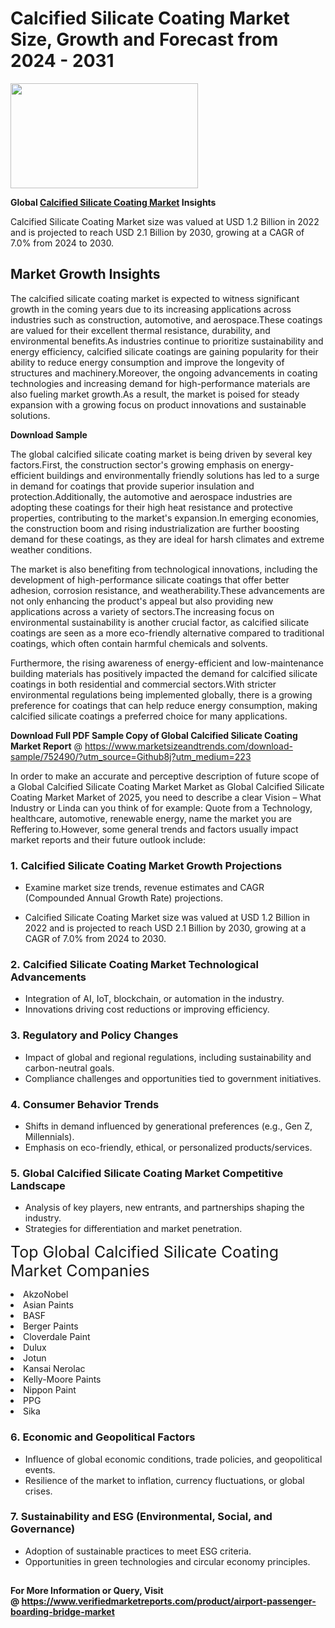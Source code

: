 <H1>Calcified Silicate Coating Market Size, Growth and Forecast from 2024 - 2031</H1><img class="aligncenter size-medium wp-image-584254" src="https://thirdeyenews.in/wp-content/uploads/2024/09/Global-Market-Research-300x168.jpeg" alt="" width="300" height="168" /><p><strong>Global&nbsp;<a href="https://www.marketsizeandtrends.com/download-sample/752490/?utm_source=Github8j?utm_medium=223">Calcified Silicate Coating Market</a> Insights</strong></p><p>Calcified Silicate Coating Market size was valued at USD 1.2 Billion in 2022 and is projected to reach USD 2.1 Billion by 2030, growing at a CAGR of 7.0% from 2024 to 2030.</p><p><h2>Market Growth Insights</h2> <p>The calcified silicate coating market is expected to witness significant growth in the coming years due to its increasing applications across industries such as construction, automotive, and aerospace.These coatings are valued for their excellent thermal resistance, durability, and environmental benefits.As industries continue to prioritize sustainability and energy efficiency, calcified silicate coatings are gaining popularity for their ability to reduce energy consumption and improve the longevity of structures and machinery.Moreover, the ongoing advancements in coating technologies and increasing demand for high-performance materials are also fueling market growth.As a result, the market is poised for steady expansion with a growing focus on product innovations and sustainable solutions.</p> <p><strong>Download Sample</strong></p> <p>The global calcified silicate coating market is being driven by several key factors.First, the construction sector's growing emphasis on energy-efficient buildings and environmentally friendly solutions has led to a surge in demand for coatings that provide superior insulation and protection.Additionally, the automotive and aerospace industries are adopting these coatings for their high heat resistance and protective properties, contributing to the market's expansion.In emerging economies, the construction boom and rising industrialization are further boosting demand for these coatings, as they are ideal for harsh climates and extreme weather conditions.</p> <p>The market is also benefiting from technological innovations, including the development of high-performance silicate coatings that offer better adhesion, corrosion resistance, and weatherability.These advancements are not only enhancing the product's appeal but also providing new applications across a variety of sectors.The increasing focus on environmental sustainability is another crucial factor, as calcified silicate coatings are seen as a more eco-friendly alternative compared to traditional coatings, which often contain harmful chemicals and solvents.</p> <p>Furthermore, the rising awareness of energy-efficient and low-maintenance building materials has positively impacted the demand for calcified silicate coatings in both residential and commercial sectors.With stricter environmental regulations being implemented globally, there is a growing preference for coatings that can help reduce energy consumption, making calcified silicate coatings a preferred choice for many applications.</p> <p><span class=""><strong>Download Full PDF Sample Copy of Global Calcified Silicate Coating Market Report</strong> @ <a href="https://www.marketsizeandtrends.com/download-sample/752490/?utm_source=Github8j?utm_medium=223" target="_blank">https://www.marketsizeandtrends.com/download-sample/752490/?utm_source=Github8j?utm_medium=223</a></span></p><p>In order to make an accurate and perceptive description of future scope of a Global&nbsp;Calcified Silicate Coating Market Market as Global&nbsp;Calcified Silicate Coating Market Market of 2025, you need to describe a clear Vision &ndash; What Industry or Linda can you think of for example: Quote from a Technology, healthcare, automotive, renewable energy, name the market you are Reffering to.However, some general trends and factors usually impact market reports and their future outlook include:</p><h3>1.&nbsp;<strong>Calcified Silicate Coating Market Growth Projections</strong></h3><ul><li>Examine market size trends, revenue estimates and CAGR (Compounded Annual Growth Rate) projections.</li><li><p>Calcified Silicate Coating Market size was valued at USD 1.2 Billion in 2022 and is projected to reach USD 2.1 Billion by 2030, growing at a CAGR of 7.0% from 2024 to 2030.</p></li></ul><h3>2.&nbsp;<strong>Calcified Silicate Coating Market Technological Advancements</strong></h3><ul><li>Integration of AI, IoT, blockchain, or automation in the industry.</li><li>Innovations driving cost reductions or improving efficiency.</li></ul><h3>3.&nbsp;<strong>Regulatory and Policy Changes</strong></h3><ul><li>Impact of global and regional regulations, including sustainability and carbon-neutral goals.</li><li>Compliance challenges and opportunities tied to government initiatives.</li></ul><h3>4.&nbsp;<strong>Consumer Behavior Trends</strong></h3><ul><li>Shifts in demand influenced by generational preferences (e.g., Gen Z, Millennials).</li><li>Emphasis on eco-friendly, ethical, or personalized products/services.</li></ul><h3>5.&nbsp;<strong>Global Calcified Silicate Coating Market Competitive Landscape</strong></h3><ul><li>Analysis of key players, new entrants, and partnerships shaping the industry.</li><li>Strategies for differentiation and market penetration.</li></ul><p data-pm-slice="1 1 []"><span style="color: inherit; font-family: inherit; font-size: 25px;">Top Global Calcified Silicate Coating Market Companies</span></p><div class="" data-test-id=""><p><li>AkzoNobel</li><li> Asian Paints</li><li> BASF</li><li> Berger Paints</li><li> Cloverdale Paint</li><li> Dulux</li><li> Jotun</li><li> Kansai Nerolac</li><li> Kelly-Moore Paints</li><li> Nippon Paint</li><li> PPG</li><li> Sika</li></p></div><h3>6.&nbsp;<strong>Economic and Geopolitical Factors</strong></h3><ul><li>Influence of global economic conditions, trade policies, and geopolitical events.</li><li>Resilience of the market to inflation, currency fluctuations, or global crises.</li></ul><h3>7.&nbsp;<strong>Sustainability and ESG (Environmental, Social, and Governance)</strong></h3><ul><li>Adoption of sustainable practices to meet ESG criteria.</li><li>Opportunities in green technologies and circular economy principles.</li></ul><h2><strong style="font-size: 14px;">For More Information or Query, Visit @&nbsp;</strong><a style="background-color: #ffffff; font-size: 14px;" href="https://www.marketsizeandtrends.com/report/calcified-silicate-coating-market/" target="_blank">https://www.verifiedmarketreports.com/product/airport-passenger-boarding-bridge-market</a></h2>